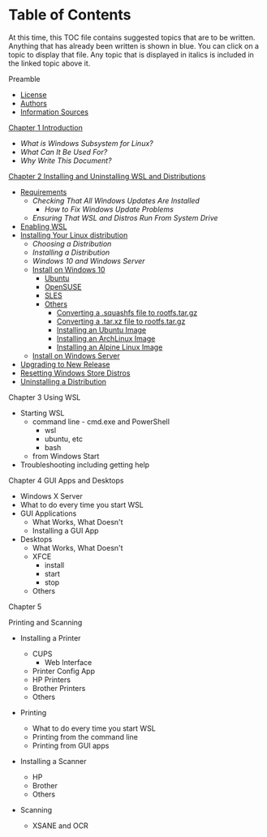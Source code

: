 # Table of Contents
At this time, this TOC file contains suggested topics that are to
be written.
Anything that has already been written is shown in blue. You can click on a topic to 
display that file. Any topic that is displayed in italics is included in
the linked topic above it.

Preamble
- [License](0010-License.md)
- [Authors](0020-Authors.md)
- [Information Sources](0030-Information-Sources.md)

[Chapter 1 Introduction](0100-Introduction.md)
- *What is Windows Subsystem for Linux?*
- *What Can It Be Used For?*
- *Why Write This Document?*

[Chapter 2 Installing and Uninstalling WSL and Distributions](
0200-Installing-and-Uninstalling-WSL-and-Distros.md)
- [Requirements](0210-Requirements.md)
  - *Checking That All Windows Updates Are Installed*
    - *How to Fix Windows Update Problems*
  - *Ensuring That WSL and Distros Run From System Drive*
- [Enabling WSL](0220-Enabling-WSL)
- [Installing Your Linux distribution](0230-Installing-Your-Linux-Distro.md)
  - *Choosing a Distribution*
  - *Installing a Distribution*
  - *Windows 10 and Windows Server*
  - [Install on Windows 10](0240-Installing-on-Windows-10.md)
    - [Ubuntu](0250-Ubuntu.md)
    - [OpenSUSE](0251-OpenSUSE.md)
    - [SLES](0252-SLES.md)
    - [Others](0299-Other-Distros.md)
      - [Converting a .squashfs file to rootfs.tar.gz](0300-Convert-squashfs-File-to-tar.gz.md)
      - [Converting a .tar.xz file to rootfs.tar.gz](0301-Convert-tar-xz-File-to-tar.gz.md)
      - [Installing an Ubuntu Image](0310-Install-Ubuntu-Image.md)
      - [Installing an ArchLinux Image](0312-Install-ArchLinux-Image.md)
      - [Installing an Alpine Linux Image](0313-Install-Alpine-Image.md)
  - [Install on Windows Server](0390-Installing-on-Windows-Server.md)
- [Upgrading to New Release](0395-Upgrading-to-a-New-Release.md)
- [Resetting Windows Store Distros](0400-Resetting-Distros.md)
- [Uninstalling a Distribution](0450-Uninstalling-a-Distro.md)

Chapter 3 Using WSL
- Starting WSL
  - command line - cmd.exe and PowerShell
    - wsl
    - ubuntu, etc
	- bash
  - from Windows Start
- Troubleshooting including getting help

Chapter 4 GUI Apps and Desktops
- Windows X Server
- What to do every time you start WSL
- GUI Applications
  - What Works, What Doesn't
  - Installing a GUI App
- Desktops
  - What Works, What Doesn't
  - XFCE
	- install
	- start
	- stop
  - Others

Chapter 5

Printing and Scanning
- Installing a Printer
  - CUPS
    - Web Interface
  - Printer Config App
  - HP Printers
  - Brother Printers
  - Others
- Printing
  - What to do every time you start WSL
  - Printing from the command line
  - Printing from GUI apps

- Installing a Scanner
  - HP
  - Brother
  - Others
- Scanning
  - XSANE and OCR
